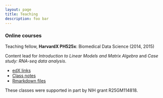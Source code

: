 ```yaml
---
layout: page
title: Teaching
description: foo bar
---
```


### Online courses

Teaching fellow, **HarvardX PH525x**: Biomedical Data Science (2014, 2015)

Content lead for *Introduction to Linear Models and Matrix
Algebra* and *Case study: RNA-seq data analysis*.

* [edX links](http://genomicsclass.github.io/book/pages/classes.html) 
* [Class notes](http://genomicsclass.github.io/book/)
* [Rmarkdown files](https://github.com/genomicsclass/labs)

These classes were supported in part by NIH grant R25GM114818.

